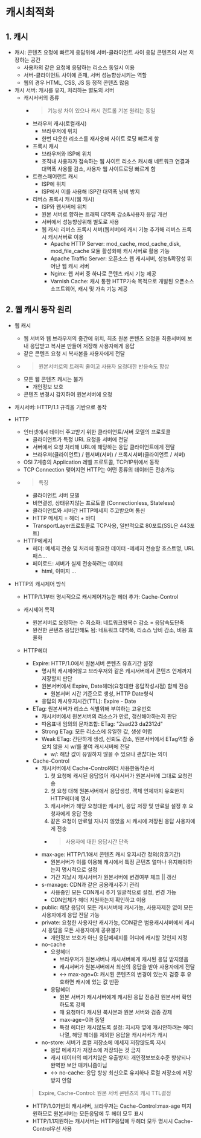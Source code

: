 # 캐시최적화

## 1. 캐시

- 캐시: 콘텐츠 요청에 빠르게 응답위해 서버-클라이언트 사이 응답 콘텐츠의 사본 저장하는 공간
  - 사용자의 같은 요청에 응답하는 리소스 동일시 이용
  - 서버-클라이언트 사이에 존재, 서버 성능향상시키는 역할
  - 웹의 경우 HTML, CSS, JS 등 정적 콘텐츠 많음
- 캐시 서버: 캐시를 유지, 처리하는 별도의 서버
  - 캐시서버의 종류
    - > 기능상 차이 있으나 캐시 컨트롤 기본 원리는 동일
    - 브라우저 캐시(로컬캐시)
      - 브라우저에 위치
      - 한번 다운한 리소스를 재사용해 사이트 로딩 빠르게 함
    - 프록시 캐시
      - 브라우저와 ISP에 위치
      - 조직내 사용자가 접속하는 웹 사이트 리소스 캐시해 네트워크 연결과 대역폭 사용률 감소, 사용자 웹 사이트로딩 빠르게 함
    - 트랜스패어런트 캐시
      - ISP에 위치
      - ISP에서 이를 사용해 ISP간 대역폭 낭비 방지
    - 리버스 프록시 캐시(웹 캐시)
      - ISP와 웹서버에 위치
      - 원본 서버로 향하는 트래픽 대역폭 감소&사용자 응답 개선
      - 서버에서 성능향상위해 별도로 사용
      - 웹 캐시: 리버스 프록시 서버(웹서버)에 캐시 기능 추가해 리버스 프록시 캐시서버로 이용
        - Apache HTTP Server: mod_cache, mod_cache_disk, mod_file_cache 모듈 활성화해 캐시서버로 활용 가능
        - Apache Traffic Server: 오픈소스 웹 캐시서버, 성능&확장성 뛰어난 웹 캐시 서버
        - Nginx: 웹 서버 중 하나로 콘텐츠 캐시 기능 제공
        - Varnish Cache: 캐시 통한 HTTP가속 목적으로 개발된 오픈소스 소프트웨어, 캐시 및 가속 기능 제공

## 2. 웹 캐시 동작 원리

- 웹 캐시
  - 웹 서버와 웹 브라우저의 중간에 위치, 최초 원본 콘텐츠 요청을 최종서버에 보내 응답받고 복사본 만들어 저장해 사용자에게 응답
  - 같은 콘텐츠 요청 시 복사본을 사용자에게 전달
  - > 원본서버로의 트래픽 줄이고 사용자 요청대한 반응속도 향상
  - 모든 웹 콘텐츠 캐시는 불가
    - 개인정보 보호
  - 콘텐츠 변경시 감지하여 원본서버에 요청
- 캐시서버: HTTP/1.1 규격을 기반으로 동작
- HTTP
  - 인터넷에서 데이터 주고받기 위한 클라이언트/서버 모델의 프로토콜
    - 클라이언트가 특정 URL 요청을 서버에 전달
    - 서버에서 요청 처리해 URL에 해당하는 응답 클라이언트에게 전달
    - 브라우저(클라이언트) / 웹서버(서버) / 프록시서버(클라이언트 / 서버)
  - OSI 7계층의 Application 레벨 프로토콜, TCP/IP위에서 동작
  - TCP Connection 맺어지면 HTTP는 어떤 종류의 데이터든 전송가능
  - > 특징
    - 클라이언트 서버 모델
    - 비연결성, 상태유지않는 프로토콜 (Connectionless, Stateless)
    - 클라이언트와 서버간 HTTP메세지 주고받으며 통신
    - HTTP 메세지 = 헤더 + 바디
    - TransportLayer프로토콜로 TCP사용, 일반적으로 80포트(SSL은 443포트)
  - HTTP메세지
    - 헤더: 메세지 전송 및 처리에 필요한 데이터 -메세지 전송할 호스트명, URL패스...
    - 페이로드: 서버가 실제 전송하려는 데이터
      - html, 이미지 ...
- HTTP의 캐시제어 방식

  - HTTP/1.1부터 명시적으로 캐시제어가능한 헤더 추가: Cache-Control
  - 캐시제어 목적
    - 원본서버로 요청하는 수 최소화: 네트워크왕복수 감소 = 응답속도단축
    - 완전한 콘텐츠 응답안해도 됨: 네트워크 대역폭, 리소스 낭비 감소, 비용 효율화
  - HTTP헤더

    - Expire: HTTP/1.0에서 원본서버 콘텐츠 유효기간 설정
      - 명시적 캐시제어않고 브라우저와 같은 캐시서버에서 콘텐츠 언제까지 저장할지 판단
      - 원본서버에서 Expire, Date헤더(요청대한 응답작성시점) 함께 전송
        - 원본서버 시간 기준으로 생성, HTTP Date형식
      - 응답의 캐시유지시간(TTL): Expire - Date
    - ETag: 원본서버가 리소스 식별위해 부여하는 고유번호
      - 캐시서버에서 원본서버의 리소스가 만료, 갱신해야하는지 판단
      - 따옴표내 임의의 문자조합: ETag: "2sad23 da2312d"
      - Strong ETag: 모든 리소스에 유일한 값, 생성 어렵
      - Weak ETag: 간단하게 생성, 신뢰도 감소, 원본서버에서 ETag역할 중요치 않을 시 w/를 붙여 캐시서버에 전달
        - w/: 해당 값이 유일하지 않을 수 있으나 괜찮다는 의미
    - Cache-Control
      - 캐시서버에서 Cache-Control헤더 사용한동작순서
        1. 첫 요청에 캐시된 응답없어 캐시서버가 원본서버에 그대로 요청전송
        2. 첫 요청 대해 원본서버에서 응답생성, 객체 언제까지 유효한지 HTTP헤더에 명시
        3. 캐시서버가 해당 요청대한 캐시키, 응답 저장 및 만료일 설정 후 요청자에게 응답 전송
        4. 같은 요청이 만료일 지나지 않았을 시 캐시에 저장된 응답 사용자에게 전송
        - > 사용자에 대한 응답시간 단축
      - max-age: HTTP/1.1애서 콘텐츠 캐시 유지시간 정의(유효기간)
        - 원본서버가 이를 이용해 캐시에서 특정 콘텐츠 얼마나 유지해야하는지 명시적으로 설정
        - 기간 지날시 캐시서버가 원본서버에 변경여부 체크 || 갱신
      - s-maxage: CDN과 같은 공용캐시주기 관리
        - 사용중인 모든 CDN캐시 주기 일괄적으로 설정, 변경 가능
        - CDN업체가 헤더 지원하는지 확인하고 이용
      - public: 해당 응답이 모든 캐시서버에 캐시가능, 사용자제한 없이 모든 사용자에게 응답 전달 가능
      - private: 요청한 사용자만 캐시가능, CDN같은 범용캐시서버에서 캐시시 응답을 모든 사용자에게 공유불가
        - 개인정보 보호가 아닌 응답메세지를 어디에 캐시할 것인지 지정
      - no-cache
        - 요청헤더
          - 브라우저가 원본서버나 캐시서버에게 캐시된 응답 받지않음
          - 캐시서버가 원본서버에서 최신의 응답을 받아 사용자에게 전달
          - <-> max-age=0: 캐시된 콘텐츠의 변경이 있는지 검증 후 유효하면 캐시에 있는 값 반환
        - 응답헤더
          - 원본 서버가 캐시서버에게 캐시된 응답 전송전 원본서버 확인하도록 강제
          - 매 요청마다 캐시된 복사본과 원본 서버와 검증 강제
          - max-age=0과 동일
          - 특정 헤더만 캐시않도록 설정: 지시자 옆에 캐시안하려는 헤더 나열, 해당 헤더를 제외한 응답을 캐시서버가 캐시
      - no-store: 서버가 로컬 저장소에 메세지 저장않도록 지시
        - 응답 메세지가 저장소에 저장되는 것 금지
        - 캐시 데이터의 예기치않은 유출방지: 개인정보보호수준 향상되나 완벽한 보안 매커니즘아님
        - <-> no-cache: 응답 항상 최신으로 유지하나 로컬 저장소에 저장방지 안함

    > Expire, Cache-Control: 원본 서버 콘텐츠의 캐시 TTL결정

    - HTTP/1.0기반의 캐시서버, 브라우저는 Cache-Control:max-age 미지원하므로 원본서버는 모든응답에 두 헤더 모두 표시
    - HTTP/1.1지원하는 캐시서버는 HTTP응답에 두헤더 모두 명시시 Cache-Control우선 사용
